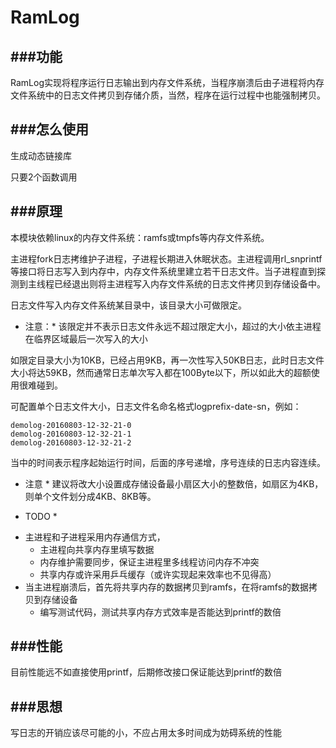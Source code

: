 # RamLog

###功能
-
RamLog实现将程序运行日志输出到内存文件系统，当程序崩溃后由子进程将内存文件系统中的日志文件拷贝到存储介质，当然，程序在运行过程中也能强制拷贝。

###怎么使用
-
生成动态链接库

只要2个函数调用

###原理
-
本模块依赖linux的内存文件系统：ramfs或tmpfs等内存文件系统。

主进程fork日志拷维护子进程，子进程长期进入休眠状态。主进程调用rl_snprintf等接口将日志写入到内存中，内存文件系统里建立若干日志文件。当子进程直到探测到主线程已经退出则将主进程写入内存文件系统的日志文件拷贝到存储设备中。

日志文件写入内存文件系统某目录中，该目录大小可做限定。

* 注意：* 
该限定并不表示日志文件永远不超过限定大小，超过的大小依主进程在临界区域最后一次写入的大小

如限定目录大小为10KB，已经占用9KB，再一次性写入50KB日志，此时日志文件大小将达59KB，然而通常日志单次写入都在100Byte以下，所以如此大的超额使用很难碰到。

可配置单个日志文件大小，日志文件名命名格式logprefix-date-sn，例如：
```
demolog-20160803-12-32-21-0
demolog-20160803-12-32-21-1
demolog-20160803-12-32-21-2
```
当中的时间表示程序起始运行时间，后面的序号递增，序号连续的日志内容连续。

* 注意 *
建议将改大小设置成存储设备最小扇区大小的整数倍，如扇区为4KB，则单个文件划分成4KB、8KB等。


* TODO *
- 主进程和子进程采用内存通信方式，
    - 主进程向共享内存里填写数据
    - 内存维护需要同步，保证主进程里多线程访问内存不冲突
    - 共享内存或许采用乒乓缓存（或许实现起来效率也不见得高）
- 当主进程崩溃后，首先将共享内存的数据拷贝到ramfs，在将ramfs的数据拷贝到存储设备
    - 编写测试代码，测试共享内存方式效率是否能达到printf的数倍

###性能
-
目前性能远不如直接使用printf，后期修改接口保证能达到printf的数倍

###思想
-
写日志的开销应该尽可能的小，不应占用太多时间成为妨碍系统的性能

